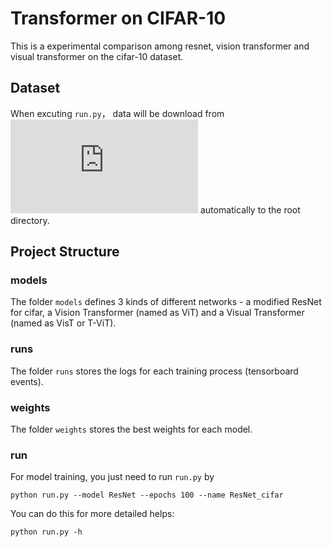 # Transformer on CIFAR-10
This is a experimental comparison among resnet, vision transformer and visual transformer on the cifar-10 dataset.

## Dataset
When excuting `run.py`， data will be download from ![CIFAR_dataset](http://www.cs.toronto.edu/~kriz/cifar.html) automatically to the root directory. 

## Project Structure

### models

The folder `models` defines 3 kinds of different networks - a modified ResNet for cifar, a Vision Transformer (named as ViT) and a Visual Transformer (named as VisT or T-ViT).

### runs

The folder `runs` stores the logs for each training process (tensorboard events).

### weights

The folder `weights` stores the best weights for each model.

### run

For model training, you just need to run `run.py` by 
```
python run.py --model ResNet --epochs 100 --name ResNet_cifar
```

You can do this for more detailed helps:
```
python run.py -h
```
